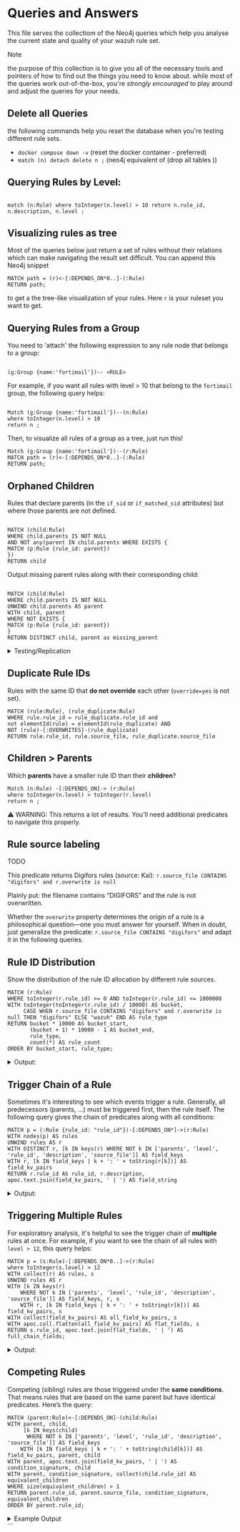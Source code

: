 # Queries and Answers

This file serves the collectiom of the Neo4j queries which help you analyse the current state and quality of your wazuh rule set. 
>[!NOTE]
> the purpose of this collection is to give you all of the necessary tools and pointers of how to find out the things you need to know about. while most of the queries work out-of-the-box, you're *strongly encouraged* to play around and adjust the queries for your needs. 

## Delete all Queries

the following commands help you reset the database when you're testing different rule sets. 

- `docker compose down -v` (reset the docker container - preferred)
- `match (n) detach delete n ;` (neo4j equivalent of (drop all tables ))

## Querying Rules by Level:


```

match (n:Rule) where toInteger(n.level) > 10 return n.rule_id, n.description, n.level ;

```

## Visualizing rules as tree 
Most of the queries below just return a set of rules without their relations which can make navigating the result set difficult. You can append this Neo4j snippet 

```
MATCH path = (r)<-[:DEPENDS_ON*0..]-(:Rule)
RETURN path;
```

to get a the tree-like visualization of your rules. Here `r` is your ruleset you want to get.  


## Querying Rules from a Group
You need to 'attach' the following expression to any rule node that belongs to a group:

```

(g:Group {name:'fortimail'})-- <RULE>

```

For example, if you want all rules with level > 10 that belong to the `fortimail` group, the following query helps:
```

Match (g:Group {name:'fortimail'})--(n:Rule)
where toInteger(n.level) > 10
return n ;

```

Then, to visualize all rules of a group as a tree, just run this!

```
Match (g:Group {name:'fortimail'})--(r:Rule)
MATCH path = (r)<-[:DEPENDS_ON*0..]-(:Rule)
RETURN path;
```


## Orphaned Children
Rules that declare parents (in the `if_sid` or `if_matched_sid` attributes) but where those parents are not defined.

```

MATCH (child:Rule)
WHERE child.parents IS NOT NULL
AND NOT any(parent IN child.parents WHERE EXISTS {
MATCH (p:Rule {rule_id: parent})
})
RETURN child

```

Output missing parent rules along with their corresponding child:
```

MATCH (child:Rule)
WHERE child.parents IS NOT NULL
UNWIND child.parents AS parent
WITH child, parent
WHERE NOT EXISTS {
MATCH (p:Rule {rule_id: parent})
}
RETURN DISTINCT child, parent as missing_parent

```

<details>
<summary>Testing/Replication</summary>
This (invalid) rule creates the above state:

```

  <rule id="8960099" level="5">
          <if_sid>57190</if_sid>
    <decoded_as>macOS_tccd</decoded_as>
    <match type="pcre2">(?i)update access record.+allowed</match>
  <rule id="89600" level="5">
    <decoded_as>macOS_tccd</decoded_as>
    <match type="pcre2">(?i)update access record.+allowed</match>
    <description>$(application) has been granted permission to $(service) at $(time).</description>
    <mitre>
      <id>T1222.002</id>
    </mitre>
    <group>pci_dss_10.6.1,gdpr_IV_35.7.d,hipaa_164.312.b,nist_800_53_AU.6,tsc_CC7.2,tsc_CC7.3,</group>
  </rule>
    <description>$(application) has been granted permission to $(service) at $(time).</description>
    <mitre>
      <id>T1222.002</id>
    </mitre>
    <group>pci_dss_10.6.1,gdpr_IV_35.7.d,hipaa_164.312.b,nist_800_53_AU.6,tsc_CC7.2,tsc_CC7.3,</group>
  </rule>
```

Just drop this rule in any xml rules file and run the query.

</details>

## Duplicate Rule IDs

Rules with the same ID that **do not override** each other (`override=yes` is not set).

```
MATCH (rule:Rule), (rule_duplicate:Rule) 
WHERE rule.rule_id = rule_duplicate.rule_id and 
not elementId(rule) = elementId(rule_duplicate) AND 
NOT (rule)-[:OVERWRITES]-(rule_duplicate) 
RETURN rule.rule_id, rule.source_file, rule_duplicate.source_file
```

## Children > Parents

Which **parents** have a smaller rule ID than their **children**?

```
Match (n:Rule) -[:DEPENDS_ON]-> (r:Rule) 
where toInteger(n.level) > toInteger(r.level) 
return n ; 
```

⚠️ WARNING: This returns a lot of results. You'll need additional predicates to navigate this properly.

## Rule source labeling
TODO

This predicate returns Digifors rules (source: Kai):
`r.source_file CONTAINS "digifors" and r.overwrite is null`

Plainly put: the filename contains “DIGIFORS” and the rule is not overwritten.

Whether the `overwrite` property determines the origin of a rule is a philosophical question—one you must answer for yourself. When in doubt, just generalize the predicate: `r.source_file CONTAINS "digifors"` and adapt it in the following queries.

## Rule ID Distribution

Show the distribution of the rule ID allocation by different rule sources.

```
MATCH (r:Rule)
WHERE toInteger(r.rule_id) >= 0 AND toInteger(r.rule_id) <= 1000000
WITH toInteger(toInteger(r.rule_id) / 10000) AS bucket,
     CASE WHEN r.source_file CONTAINS "digifors" and r.overwrite is null THEN "digifors" ELSE "wazuh" END AS rule_type
RETURN bucket * 10000 AS bucket_start,
       (bucket + 1) * 10000 - 1 AS bucket_end,
       rule_type,
       count(*) AS rule_count
ORDER BY bucket_start, rule_type;
```

<details>
<summary>Output: </summary>

```
╒════════════╤══════════╤══════════╤══════════╕
│bucket_start│bucket_end│rule_type │rule_count│
╞════════════╪══════════╪══════════╪══════════╡
...
├────────────┼──────────┼──────────┼──────────┤
│80000       │89999     │"wazuh"   │637       │
├────────────┼──────────┼──────────┼──────────┤
│90000       │99999     │"wazuh"   │967       │
├────────────┼──────────┼──────────┼──────────┤
│100000      │109999    │"digifors"│1012      │
├────────────┼──────────┼──────────┼──────────┤
...
├────────────┼──────────┼──────────┼──────────┤
│500000      │509999    │"wazuh"   │6         │
└────────────┴──────────┴──────────┴──────────┘
```

</details>

## Trigger Chain of a Rule

Sometimes it's interesting to see which events trigger a rule. Generally, all predecessors (parents, ...) must be triggered first, then the rule itself. The following query gives the chain of predicates along with all conditions:

```
MATCH p = (:Rule {rule_id: "rule_id"})-[:DEPENDS_ON*]->(r:Rule)
WITH nodes(p) AS rules
UNWIND rules AS r
WITH DISTINCT r, [k IN keys(r) WHERE NOT k IN ['parents', 'level', 'rule_id', 'description', 'source_file']] AS field_keys
WITH r, [k IN field_keys | k + ': ' + toString(r[k])] AS field_kv_pairs
RETURN r.rule_id AS rule_id, r.description, apoc.text.join(field_kv_pairs, ' | ') AS field_string
```

<details>
<summary>Output:</summary> 
Rule_id = 101527
</details>

## Triggering Multiple Rules

For exploratory analysis, it's helpful to see the trigger chain of **multiple** rules at once. For example, if you want to see the chain of all rules with `level > 12`, this query helps:

```
MATCH p = (s:Rule)-[:DEPENDS_ON*0..]->(r:Rule)
where toInteger(s.level) > 12
WITH collect(r) AS rules, s
UNWIND rules AS r
WITH [k IN keys(r) 
    WHERE NOT k IN ['parents', 'level', 'rule_id', 'description', 'source_file']] AS field_keys, r, s
    WITH r, [k IN field_keys | k + ': ' + toString(r[k])] AS field_kv_pairs, s
WITH collect(field_kv_pairs) AS all_field_kv_pairs, s
WITH apoc.coll.flatten(all_field_kv_pairs) AS flat_fields, s
RETURN s.rule_id, apoc.text.join(flat_fields, ' | ') AS full_chain_fields;
```

<details>
<summary>Output:</summary>
...
</details>

## Competing Rules

Competing (sibling) rules are those triggered under the **same conditions**. That means rules that are based on the same parent but have identical predicates. Here’s the query:

```
MATCH (parent:Rule)<-[:DEPENDS_ON]-(child:Rule)
WITH parent, child,
     [k IN keys(child) 
      WHERE NOT k IN ['parents', 'level', 'rule_id', 'description', 'source_file']] AS field_keys
    WITH [k IN field_keys | k + ': ' + toString(child[k])] AS field_kv_pairs, parent, child
WITH parent, apoc.text.join(field_kv_pairs, ' | ') AS condition_signature, child
WITH parent, condition_signature, collect(child.rule_id) AS equivalent_children
WHERE size(equivalent_children) > 1
RETURN parent.rule_id, parent.source_file, condition_signature, equivalent_children
ORDER BY parent.rule_id;
```


<details>
<summary>Example Output</summary>
...
</details>
```

```
```
